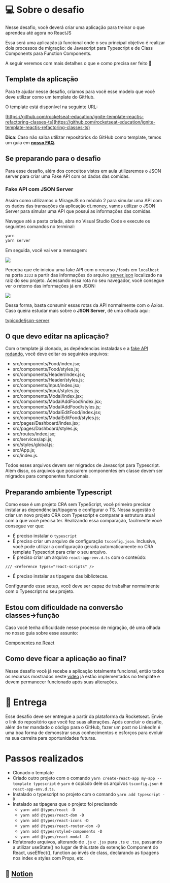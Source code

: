 # 💻 Sobre o desafio

Nesse desafio, você deverá criar uma aplicação para treinar o que aprendeu até agora no ReactJS

Essa será uma aplicação já funcional onde o seu principal objetivo é realizar dois processos de migração: de Javascript para Typescript e de Class Components para Function Components.

A seguir veremos com mais detalhes o que e como precisa ser feito 🚀

## Template da aplicação

Para te ajudar nesse desafio, criamos para você esse modelo que você deve utilizar como um template do GitHub.

O template está disponível na seguinte URL:

[https://github.com/rocketseat-education/ignite-template-reactjs-refactoring-classes-ts](https://github.com/rocketseat-education/ignite-template-reactjs-refactoring-classes-ts)

**Dica**: Caso não saiba utilizar repositórios do GitHub como template, temos um guia em **[nosso FAQ](https://www.notion.so/FAQ-Desafios-ddd8fcdf2339436a816a0d9e45767664).**

## Se preparando para o desafio

Para esse desafio, além dos conceitos vistos em aula utilizaremos o JSON server para criar uma Fake API com os dados das comidas.

### Fake API com JSON Server

Assim como utilizamos o MirageJS no módulo 2 para simular uma API com os dados das transações da aplicação dt.money, vamos utilizar o JSON Server para simular uma API que possui as informações das comidas.

Navegue até a pasta criada, abra no Visual Studio Code e execute os seguintes comandos no terminal:

```bash
yarn
yarn server
```

Em seguida, você vai ver a mensagem:

<img src="https://www.notion.so/image/https%3A%2F%2Fs3-us-west-2.amazonaws.com%2Fsecure.notion-static.com%2Fc36df318-fb33-4a83-9d58-8f75b9be249c%2FUntitled.png?table=block&id=f0838129-b592-423b-bb95-fdc7dc982c88&width=1080&userId=c2f20f93-e6f2-4785-879d-55dde28c4d2e&cache=v2">

Perceba que ele iniciou uma fake API com o recurso `/foods` em `localhost` na porta `3333` a partir das informações do arquivo [server.json](https://github.com/rocketseat-education/ignite-template-reactjs-refactoring-classes-ts/blob/master/server.json) localizado na raiz do seu projeto. Acessando essa rota no seu navegador, você consegue ver o retorno das informações já em JSON:

<img src="https://www.notion.so/image/https%3A%2F%2Fs3-us-west-2.amazonaws.com%2Fsecure.notion-static.com%2Fbc8fd976-5a03-453d-8510-cf8a6925d4e8%2FUntitled.png?table=block&id=9ecb7f94-78b0-4ec8-aabe-628b1e120275&width=2000&userId=c2f20f93-e6f2-4785-879d-55dde28c4d2e&cache=v2">

Dessa forma, basta consumir essas rotas da API normalmente com o Axios. Caso queira estudar mais sobre o **JSON Server**, dê uma olhada aqui:

[typicode/json-server](https://github.com/typicode/json-server)

## O que devo editar na aplicação?

Com o template já clonado, as depêndencias instaladas e a [fake API rodando](https://www.notion.so/Desafio-02-Refactoring-de-classes-e-typescript-4571541e7f8c4799bd191b6cfb53802c), você deve editar os seguintes arquivos:

- src/components/Food/index.jsx;
- src/components/Food/styles.js;
- src/components/Header/index.jsx;
- src/components/Header/styles.js;
- src/components/Input/index.jsx;
- src/components/Input/styles.js;
- src/components/Modal/index.jsx;
- src/components/ModalAddFood/index.jsx;
- src/components/ModalAddFood/styles.js;
- src/components/ModalEditFood/index.jsx;
- src/components/ModalEditFood/styles.js;
- src/pages/Dashboard/index.jsx;
- src/pages/Dashboard/styles.js;
- src/routes/index.jsx;
- src/services/api.js;
- src/styles/global.js;
- src/App.js;
- src/index.js.

Todos esses arquivos devem ser migrados de Javascript para Typescript. Além disso, os arquivos que possuírem componentes em classe devem ser migrados para componentes funcionais.

## Preparando ambiente Typescript

Como esse é um projeto CRA sem TypeScript, você primeiro precisar instalar as dependências/tipagens e configurar o TS. Nossa sugestão é criar um novo projeto CRA com Typescript e comparar a estrutura atual com a que você precisa ter. Realizando essa comparação, facilmente você consegue ver que:

- É preciso instalar o `typescript`
- É preciso criar um arquivo de configuração `tsconfig.json`. Inclusive, você pode utilizar a configuração gerada automaticamente no CRA template Typescript para criar o seu arquivo.
- É preciso criar um arquivo `react-app-env.d.ts` com o conteúdo:

```tsx
/// <reference types="react-scripts" />
```

- É preciso instalar as tipagens das bibliotecas.

Configurando esse setup, você deve ser capaz de trabalhar normalmente com o Typescript no seu projeto.

## Estou com dificuldade na conversão classes→função

Caso você tenha dificuldade nesse processo de migração, dê uma olhada no nosso guia sobre esse assunto:

[Componentes no React](https://www.notion.so/Componentes-no-React-6644d41da663405cb29dcaae1693bb9f)

## Como deve ficar a aplicação ao final?

Nesse desafio você já recebe a aplicação totalmente funcional, então todos os recursos mostrados neste [video](https://s3.us-west-2.amazonaws.com/secure.notion-static.com/d7d94fcf-b6af-40eb-a215-731ac274e475/Peek_2021-03-10_10-43.mp4?X-Amz-Algorithm=AWS4-HMAC-SHA256&X-Amz-Credential=AKIAT73L2G45O3KS52Y5%2F20211104%2Fus-west-2%2Fs3%2Faws4_request&X-Amz-Date=20211104T134042Z&X-Amz-Expires=86400&X-Amz-Signature=fd19c9950b8e28d312d3cc2e05e4188d379ecb69b86a8525fef5305776c952c7&X-Amz-SignedHeaders=host) já estão implementados no template e devem permanecer funcionado após suas alterações.

# 📅 Entrega

Esse desafio deve ser entregue a partir da plataforma da Rocketseat. Envie o link do repositório que você fez suas alterações. Após concluir o desafio, além de ter mandado o código para o GitHub, fazer um post no LinkedIn é uma boa forma de demonstrar seus conhecimentos e esforços para evoluir na sua carreira para oportunidades futuras.

# Passos realizados

- Clonado o template
- Criado outro projeto com o comando `yarn create-react-app my-app --template typescript` e `yarn` e copiado dele os arquivos `tsconfig.json` e `react-app-env.d.ts`.
- Instalado o typescript no projeto com o comando `yarn add typescript -D`
- Instalado as tipagens que o projeto foi precisando
  - `yarn add @types/react -D`
  - `yarn add @types/react-dom -D`
  - `yarn add @types/react-icons -D`
  - `yarn add @types/react-router-dom -D`
  - `yarn add @types/styled-components -D`
  - `yarn add @types/react-modal -D`
- Refatorado arquivos, alterando de `.js` e `.jsx` para `.ts` e `.tsx`, passando a utilizar useState() no lugar de this.state da extenção Component do React, useEffect(), function ao invés de class, declarando as tipagens nos index e styles com Props, etc.

## 📖 [Notion](https://www.notion.so/Desafio-02-Refactoring-de-classes-e-typescript-4571541e7f8c4799bd191b6cfb53802c)
